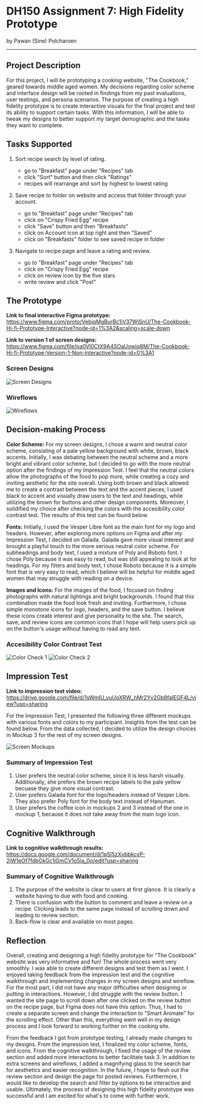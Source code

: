 # DH150 Assignment 7: High Fidelity Prototype
by Pawan (Sine) Polcharoen

---

## Project Description
For this project, I will be prototyping a cooking website, "The Cookbook," geared towards middle aged women. My decisions regarding color scheme and interface design will be rooted in findings from my past evaluations, user testings, and persona scenarios. The purpose of creating a high fidelity prototype is to create interactive visuals for the final project and test its ability to support certain tasks. With this information, I will be able to tweak my designs to better support my target demographic and the tasks they want to complete. 

## Tasks Supported
1. Sort recipe search by level of rating.
    * go to "Breakfast" page under "Recipes" tab
    * click "Sort" button and then click "Ratings"
    * recipes will rearrange and sort by highest to lowest rating

2. Save recipe to folder on website and access that folder through your account.
    * go to "Breakfast" page under "Recipes" tab
    * click on "Crispy Fried Egg" recipe
    * click "Save" button and then "Breakfasts"
    * click on Account icon at top right and then "Saved"
    * click on "Breakfasts" folder to see saved recipe in folder

3. Navigate to recipe page and leave a rating and review.
    * go to "Breakfast" page under "Recipes" tab
    * click on "Crispy Fried Egg" recipe
    * click on review icon by the five stars
    * write review and click "Post"

## The Prototype
**Link to final interactive Figma prototype:** https://www.figma.com/proto/VebjqMgBurBc1iV37WjSnU/The-Cookbook-Hi-fi-Prototype-Interactive?node-id=1%3A2&scaling=scale-down

**Link to version 1 of screen designs:** https://www.figma.com/file/pa0Vl0CtX9A4SOaUowiq8M/The-Cookbook-Hi-fi-Prototype-Version-1-Non-interactive?node-id=0%3A1

### Screen Designs
![Screen Designs](../hifiscreendesigns.png)

### Wireflows
![Wireflows](../hifiwireflows.png)

## Decision-making Process
**Color Scheme:** For my screen designs, I chose a warm and neutral color scheme, consisting of a pale yellow background with white, brown, black accents. Initially, I was debating between the neutral scheme and a more bright and vibrant color scheme, but I decided to go with the more neutral option after the findings of my Impression Test. I feel that the neutral colors allow the photographs of the food to pop more, while creating a cozy and inviting aesthetic for the site overall. Using both brown and black allowed me to create a contrast between the text and the accent pieces; I used black to accent and visually draw users to the text and headings, while utilizing the brown for buttons and other design components. Moreover, I solidified my choice after checking the colors with the accesibility color contrast test. The results of this test can be found below.

**Fonts:** Initially, I used the Vesper Libre font as the main font for my logo and headers. However, after exploring more options on Figma and after my Impression Test, I decided on Galada. Galada gave more visual interest and brought a playful touch to the more serious neutral color scheme. For subheadings and body text, I used a mixture of Poly and Roboto font. I chose Poly because it was easy to read, but was still appealing to look at for headings. For my filters and body text, I chose Roboto because it is a simple font that is very easy to read, which I believe will be helpful for middle aged women that may struggle with reading on a device.

**Images and Icons:** For the images of the food, I focused on finding photographs with natural lightings and bright backgrounds. I found that this combination made the food look fresh and inviting. Furthermore, I chose simple monotone icons for logo, headers, and the save button. I believe these icons create interest and give personality to the site. The search, save, and review icons are common icons that I hope will help users pick up on the button's usage without having to read any text. 

### Accesibility Color Contrast Test
![Color Check 1](../colortest1.png)
![Color Check 2](../colortest2.png)

## Impression Test
**Link to impression test video:** https://drive.google.com/file/d/1sWmIU_yuUoXRW_hMr2Yv2Gb8faIEGF4L/view?usp=sharing

For the Impression Test, I presented the following three different mockups with various fonts and colors to my participant. Insights from the test can be found below. From the data collected, I decided to utilize the design choices in Mockup 3 for the rest of my screen designs.

![Screen Mockups](../screenmockups.png)

### Summary of Impression Test
1. User prefers the neutral color scheme, since it is less harsh visually. Additionally, she prefers the brown recipe labels to the pale yellow becuase they give more visual contrast.
2. User prefers Galada font for the logo/headers instead of Vesper Libre. They also prefer Poly font for the body text instead of Hanuman. 
3. User prefers the coffee icon in mockups 2 and 3 instead of the one in mockup 1, because it does not take away from the main logo icon.

## Cognitive Walkthrough
**Link to cognitive walkthrough results:** https://docs.google.com/document/d/1pSl5zXvbbkcvP-2jW1eOf7fdbCkGc1iGmCV1o5la_0o/edit?usp=sharing

### Summary of Cognitive Walkthrough
1. The purpose of the website is clear to users at first glance. It is clearly a website having to due with food and cooking.
2. There is confusion with the button to comment and leave a review on a recipe. Clicking leads to the same page instead of scrolling down and leading to review section.
3. Back-flow is clear and available on most pages. 

## Reflection
Overall, creating and designing a high fidelity prototype for "The Cookbook" website was very informative and fun! The whole process went very smoothly. I was able to create different designs and test them as I went. I enjoyed taking feedback from the impression test and the cognitive walkthrough and implementing changes in my screen designs and wireflow. For the most part, I did not have any major difficulties when designing or putting in interactions. However, I did struggle with the review button. I wanted the site page to scroll down after one clicked on the review button on the recipe page, but Figma does not have this option. Thus, I had to create a separate screen and change the interaction to "Smart Animate" for the scrolling effect. Other than this, everything went well in my design process and I look forward to working further on the cooking site.

From the feedback I got from prototype testing, I already made changes to my designs. From the impression test, I finalized my color scheme, fonts, and icons. From the cognitive walkthrough, I fixed the usage of the review section and added more interactions to better facilitate task 3. In addition to extra screens and wireflows, I added a magnifying glass to the search bar for aesthetics and easier recognition. In the future, I hope to flesh out the review section and design the page for posted reviews. Furthermore, I would like to develop the search and filter by options to be interactive and usable. Ultimately, the process of designing this high fidelity prototype was successful and I am excited for what's to come with further work.

